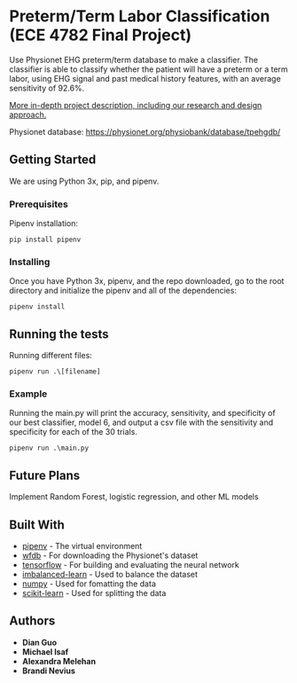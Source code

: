 # Preterm/Term Labor Classification (ECE 4782 Final Project)

Use Physionet EHG preterm/term database to make a classifier. 
The classifier is able to classify whether the patient will have a preterm or a term labor,
using EHG signal and past medical history features, with an average sensitivity of 92.6%. 

[More in-depth project description, including our research and design approach.](ProjectSummary.pdf)

Physionet database:
https://physionet.org/physiobank/database/tpehgdb/

## Getting Started

We are using Python 3x, pip, and pipenv.

### Prerequisites

Pipenv installation: 

```
pip install pipenv
```

### Installing

Once you have Python 3x, pipenv, and the repo downloaded, go to the root directory and initialize the pipenv and all of the dependencies:

```
pipenv install
```

## Running the tests

Running different files:
```
pipenv run .\[filename]
```

### Example
Running the main.py will print the accuracy, sensitivity, and specificity of our best classifier, model 6, and output a csv file with the sensitivity and specificity for each of the 30 trials.

```
pipenv run .\main.py
```

## Future Plans
Implement Random Forest, logistic regression, and other ML models

## Built With

* [pipenv](https://pypi.org/project/pipenv/) - The virtual environment
* [wfdb](https://pypi.org/project/wfdb/) - For downloading the Physionet's dataset
* [tensorflow](https://www.tensorflow.org/) - For building and evaluating the neural network
* [imbalanced-learn](https://pypi.org/project/imbalanced-learn/) - Used to balance the dataset
* [numpy](https://pypi.org/project/numpy/) - Used for fomatting the data
* [scikit-learn](https://pypi.org/project/scikit-learn/) - Used for splitting the data

## Authors

* **Dian Guo** 
* **Michael Isaf** 
* **Alexandra Melehan** 
* **Brandi Nevius** 

